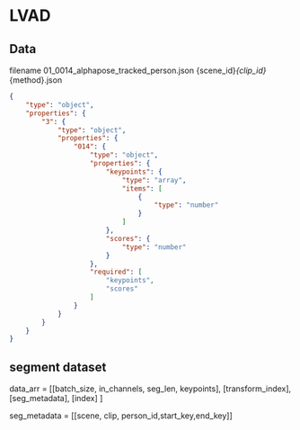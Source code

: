 # LVAD
## Data
filename
01_0014_alphapose_tracked_person.json
{scene_id}_{clip_id}_{method}.json
```json
{
    "type": "object",
    "properties": {
        "3": {
            "type": "object",
            "properties": {
                "014": {
                    "type": "object",
                    "properties": {
                        "keypoints": {
                            "type": "array",
                            "items": [
                                {
                                    "type": "number"
                                }
                            ]
                        },
                        "scores": {
                            "type": "number"
                        }
                    },
                    "required": [
                        "keypoints",
                        "scores"
                    ]
                }
            }
        }
    }
}
```
## segment dataset
data_arr = [[batch_size, in_channels, seg_len, keypoints],
             [transform_index],
             [seg_metadata],
             [index]
            ]

seg_metadata = [[scene, clip, person_id,start_key,end_key]]
